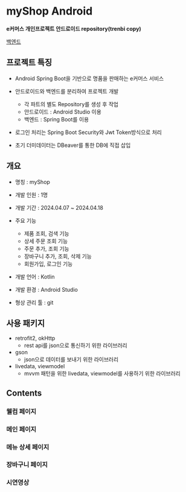 # myShop Android

**e커머스 개인프로젝트 안드로이드 repository(trenbi copy)**

[백엔드](https://github.com/unso99/trenbe_back)

## 프로젝트 특징

* Android Spring Boot을 기반으로 명품을 판매하는 e커머스 서비스

* 안드로이드와 백엔드를 분리하여 프로젝트 개발
    * 각 파트의 별도 Repository를 생성 후 작업
    * 안드로이드 : Android Studio 이용
    * 백엔드 : Spring Boot를 이용
* 로그인 처리는 Spring Boot Security와 Jwt Token방식으로 처리
* 초기 더미데이터는 DBeaver를 통한 DB에 직접 삽입

## 개요

* 명칭 : myShop

* 개발 인원 : 1명

* 개발 기간 : 2024.04.07 ~ 2024.04.18

* 주요 기능
    * 제품 조회, 검색 기능
    * 상세 주문 조회 기능
    * 주문 추가, 조회 기능
    * 장바구니 추가, 조회, 삭제 기능
    * 회원가입, 로그인 기능

* 개발 언어 : Kotlin

* 개발 환경 : Android Studio

* 형상 관리 툴 : git

## 사용 패키지
 * retrofit2, okHttp
   * rest api를 json으로 통신하기 위한 라이브러리
 * gson
   * json으로 데이터를 보내기 위한 라이브러리
 * livedata, viewmodel
   * mvvm 패턴을 위한 livedata, viewmodel를 사용하기 위한 라이브러리

## Contents

### 웰컴 페이지


### 메인 페이지


### 메뉴 상세 페이지


### 장바구니 페이지


### 시연영상

